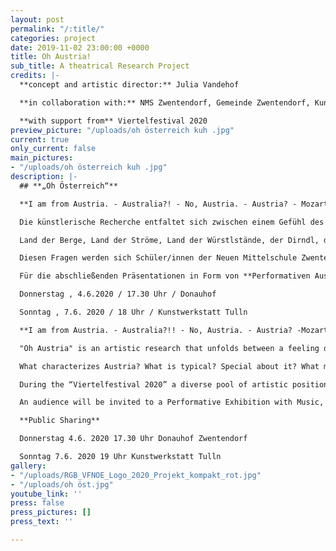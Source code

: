 ```yaml
---
layout: post
permalink: "/:title/"
categories: project
date: 2019-11-02 23:00:00 +0000
title: Oh Austria!
sub_title: A theatrical Research Project
credits: |-
  **concept and artistic director:** Julia Vandehof

  **in collaboration with:** NMS Zwentendorf, Gemeinde Zwentendorf, Kunstwerkstatt Tulln, artists from Tulln

  **with support from** Viertelfestival 2020
preview_picture: "/uploads/oh österreich kuh .jpg"
current: true
only_current: false
main_pictures:
- "/uploads/oh österreich kuh .jpg"
description: |-
  ## **„Oh Österreich“**

  **I am from Austria. - Australia?! - No, Austria. - Austria? - Mozart...Schnitzel... .... Sound of Music?? - Ohhhh...AUSTRIA!**

  Die künstlerische Recherche entfaltet sich zwischen einem Gefühl des Heimwehs, der Heimatliebe und der kritischen Auseinandersetzung mit der „Identität“ Österreichs und des Begriffes „Home“ (Heimat, zu Hause, Haus). Durch einen persönlichen Zugang wird eine kritische Auseinandersetzung mit Humor und Tiefgang hervorgerufen, die abseits von populistischen Kampfansagen passiert.

  Land der Berge, Land der Ströme, Land der Würstlstände, der Dirndl, der Kaffeehaus-Kultur, des Walzers und des Jodelns. Und bitte nicht den Gugelhupf vergessen. Aber was, wenn ich weder Jodeln kann, noch Schnitzel mag und das hier trotzdem meine sogenannte Heimat ist? Was macht Österreich aus? Was ist das Typische? Besondere? Was macht es zu meiner Heimat? Meinem zu Hause? Und was bedeutet dieser gern verwendete Heimat-Begriff jetzt eigentlich wirklich? Was ist Heimat?

  Diesen Fragen werden sich Schüler/innen der Neuen Mittelschule Zwentendorf und Künstler/innen aus dem Tullnerfeld in kreativer Form annähern und dazu verschiedene künstlerische Positionen kreieren.

  Für die abschließenden Präsentationen in Form von **Performativen Ausstellungenmit Theater, Live-Musik und Poesie__ wird das Publikum eingeladen, um den unterschiedlichen Entwürfen zu begegnen**.**

  Donnerstag , 4.6.2020 / 17.30 Uhr / Donauhof

  Sonntag , 7.6. 2020 / 18 Uhr / Kunstwerkstatt Tulln

  **I am from Austria. - Australia?!! - No, Austria. - Austria? -Mozart... Schnitzel... .... Sound of Music?? - Ohhhh...AUSTRIA!**

  "Oh Austria" is an artistic research that unfolds between a feeling of homesickness, homeland love and the critical discussion about the "identity" of Austria and the term "home”.

  What characterizes Austria? What is typical? Special about it? What makes it my home? What makes it feel my home? And what does this popular term “Home” actually really mean?

  During the “Viertelfestival 2020” a diverse pool of artistic positions will be developed in several research workshops.

  An audience will be invited to a Performative Exhibition with Music, Theatre, Performances, and Installation to encounter the individual artistic approaches.

  **Public Sharing**

  Donnerstag 4.6. 2020 17.30 Uhr Donauhof Zwentendorf

  Sonntag 7.6. 2020 19 Uhr Kunstwerkstatt Tulln
gallery:
- "/uploads/RGB_VFNOE_Logo_2020_Projekt_kompakt_rot.jpg"
- "/uploads/oh öst.jpg"
youtube_link: ''
press: false
press_pictures: []
press_text: ''

---
```

